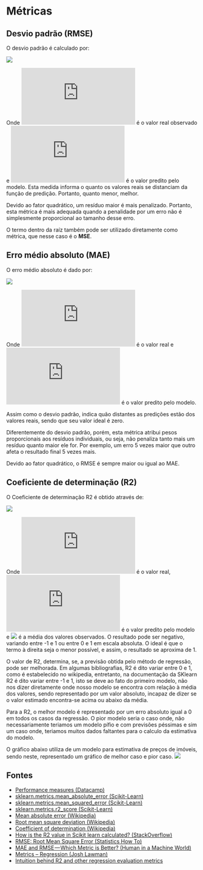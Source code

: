 
# Métricas

## Desvio padrão (RMSE)

O desvio padrão é calculado por:

![](https://latex.codecogs.com/gif.latex?RMSE&space;=&space;\sqrt{\frac{1}{N}\sum_{i=0}^N&space;(y_i&space;-&space;f_i)^2})

Onde ![](https://latex.codecogs.com/gif.latex?y_i) é o valor real observado e ![](https://latex.codecogs.com/gif.latex?f_i) é o valor predito pelo modelo. Esta medida informa o quanto os valores reais se distanciam da função de predição. Portanto, quanto menor, melhor. 

Devido ao fator quadrático, um resíduo maior é mais penalizado. Portanto, esta métrica é mais adequada quando a penalidade por um erro não é simplesmente proporcional ao tamanho desse erro.

O termo dentro da raíz também pode ser utilizado diretamente como métrica, que nesse caso é o **MSE**.

## Erro médio absoluto (MAE)
O erro médio absoluto é dado por:

![](https://latex.codecogs.com/gif.latex?MAE&space;=&space;\frac{1}{N}\sum_{i=0}^N&space;|y_i&space;-&space;f_i|)

Onde ![](https://latex.codecogs.com/gif.latex?y_i) é o valor real e ![](https://latex.codecogs.com/gif.latex?f_i) é o valor predito pelo modelo. 

Assim como o desvio padrão, indica quão distantes as predições estão dos valores reais, sendo que seu valor ideal é zero.

Diferentemente do desvio padrão, porém, esta métrica atribui pesos proporcionais aos resíduos individuais, ou seja, não penaliza tanto mais um resíduo quanto maior ele for. Por exemplo, um erro 5 vezes maior que outro afeta o resultado final 5 vezes mais.

Devido ao fator quadrático, o RMSE é sempre maior ou igual ao MAE.

## Coeficiente de determinação (R2)
O Coeficiente de determinação R2 é obtido através de:

![](https://latex.codecogs.com/gif.latex?R2&space;=&space;1&space;-&space;\frac{\sum\limits_{i}{(y_i&space;-&space;\bar{y})^2}}{\sum\limits_{i}{(y_i&space;-&space;f_i)^2}})


Onde ![](https://latex.codecogs.com/gif.latex?y_i) é o valor real, ![](https://latex.codecogs.com/gif.latex?f_i) é o valor predito pelo modelo e ![](https://latex.codecogs.com/gif.latex?\bar{y}) é a média dos valores observados. O resultado pode ser negativo, variando entre -1 e 1 ou entre 0 e 1 em escala absoluta. O ideal é que o termo à direita seja o menor possível, e assim, o resultado se aproxima de 1.

O valor de R2, determina, se, a previsão obtida pelo método de regressão, pode ser melhorada. Em algumas bibliografias, R2 é dito variar entre 0 e 1, como é estabelecido no wikipedia, entretanto, na documentação da SKlearn R2 é dito variar entre -1 e 1, isto se deve ao fato do primeiro modelo, não nos dizer diretamente onde nosso modelo se encontra com relação à média dos valores, sendo representado por um valor absoluto, incapaz de dizer se o valor estimado encontra-se acima ou abaixo da média. 

Para a R2, o melhor modelo é representado por um erro absoluto igual a 0 em todos os casos da regressão. O pior modelo seria o caso onde, não necessariamente teriamos um modelo pífio e com previsões péssimas e sim um caso onde, teriamos muitos dados faltantes para o calculo da estimativa do modelo.  


O gráfico abaixo utiliza de um modelo para estimativa de preços de imóveis, sendo neste, representado um gráfico de melhor caso e pior caso.
![](https://ragrawal.files.wordpress.com/2017/05/r2_expliation_graph1.jpg?w=656)

## Fontes
* [Performance measures (Datacamp)](https://campus.datacamp.com/courses/introduction-to-machine-learning-with-r/chapter-2-performance-measures?ex=1)
* [sklearn.metrics.mean_absolute_error (Scikit-Learn)](http://scikit-learn.org/stable/modules/generated/sklearn.metrics.mean_absolute_error.html)
* [sklearn.metrics.mean_squared_error (Scikit-Learn)](http://scikit-learn.org/stable/modules/generated/sklearn.metrics.mean_squared_error.html)
* [sklearn.metrics.r2_score (Scikit-Learn)](http://scikit-learn.org/stable/modules/generated/sklearn.metrics.r2_score.html)
* [Mean absolute error (Wikipedia)](https://en.wikipedia.org/wiki/Mean_absolute_error)
* [Root mean square deviation (Wikipedia)](https://en.wikipedia.org/wiki/Root-mean-square_deviation)
* [Coefficient of determination (Wikipedia)](https://en.wikipedia.org/wiki/Coefficient_of_determination)
* [How is the R2 value in Scikit learn calculated? (StackOverflow)](https://stackoverflow.com/questions/23309073/how-is-the-r2-value-in-scikit-learn-calculated)
* [RMSE: Root Mean Square Error (Statistics How To)](http://www.statisticshowto.com/rmse/)
* [MAE and RMSE — Which Metric is Better? (Human in a Machine World)](https://medium.com/human-in-a-machine-world/mae-and-rmse-which-metric-is-better-e60ac3bde13d)
* [Metrics – Regression (Josh Lawman)](http://joshlawman.com/metrics-regression/)
* [Intuition behind R2 and other regression evaluation metrics](https://ragrawal.wordpress.com/2017/05/06/intuition-behind-r2-and-other-regression-evaluation-metrics/)
